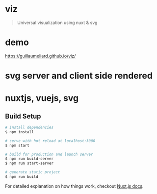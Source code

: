 # viz

> Universal visualization using nuxt &amp; svg

# demo
https://guillaumeliard.github.io/viz/

# svg server and client side rendered
# nuxtjs, vuejs, svg

## Build Setup

``` bash
# install dependencies
$ npm install

# serve with hot reload at localhost:3000
$ npm start

# build for production and launch server
$ npm run build-server
$ npm run start-server

# generate static project
$ npm run build
```

For detailed explanation on how things work, checkout [Nuxt.js docs](https://nuxtjs.org).
